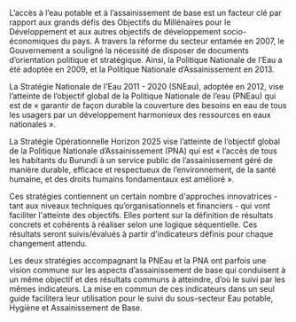 L’accès à l’eau potable et à l’assainissement de base est un facteur clé par rapport aux grands défis des
Objectifs du Millénaires pour le Développement et aux autres objectifs de développement socio-
économiques du pays. A travers la réforme du secteur entamée en 2007, le Gouvernement a souligné la
nécessité de disposer de documents d’orientation politique et stratégique. Ainsi, la Politique Nationale de
l’Eau a été adoptée en 2009, et la Politique Nationale d’Assainissement en 2013.

La Stratégie Nationale de l'Eau 2011 - 2020 (SNEau), adoptée en 2012, vise l’atteinte de l’objectif global de
la Politique Nationale de l’eau (PNEau) qui est de « garantir de façon durable la couverture des besoins en
eau de tous les usagers par un développement harmonieux des ressources en eaux nationales ».

La Stratégie Opérationnelle Horizon 2025 vise l’atteinte de l’objectif global de la Politique Nationale
d’Assainissement (PNA) qui est « l’accès de tous les habitants du Burundi à un service public de
l’assainissement géré de manière durable, efficace et respectueux de l’environnement, de la santé
humaine, et des droits humains fondamentaux est amélioré ».

Ces stratégies contiennent un certain nombre d'approches innovatrices - tant aux niveaux techniques
qu’organisationnels et financiers - qui vont faciliter l'atteinte des objectifs. Elles portent sur la définition de
résultats concrets et cohérents à réaliser selon une logique séquentielle. Ces résultats seront suivis/évalués
à partir d’indicateurs définis pour chaque changement attendu.

Les deux stratégies accompagnant la PNEau et la PNA ont parfois une vision commune sur les aspects
d’assainissement de base qui conduisent à un même objectif et des résultats communs à atteindre, d’où le
suivi par les mêmes indicateurs. La mise en commun de ces indicateurs dans un seul guide facilitera leur
utilisation pour le suivi du sous-secteur Eau potable, Hygiène et Assainissement de Base.